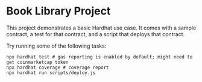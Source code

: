 # Book Library Project

This project demonstrates a basic Hardhat use case. It comes with a sample contract, a test for that contract, and a script that deploys that contract.

Try running some of the following tasks:

```shell
npx hardhat test # gas reporting is enabled by default; might need to get coinmarketcap token
npx hardhat coverage # coverage report
npx hardhat run scripts/deploy.js
```
